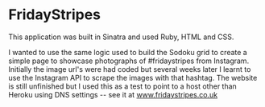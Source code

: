FridayStripes
=============

This application was built in Sinatra and used Ruby, HTML and CSS.

I wanted to use the same logic used to build the Sodoku grid to create a simple page to showcase photographs of #fridaystripes from Instagram.  
Initially the image url's were had coded but several weeks later I learnt to use the Instagram API to scrape the images with that hashtag.
The website is still unfinished but I used this as a test to point to a host other than Heroku using DNS settings -- see it at www.fridaystripes.co.uk

